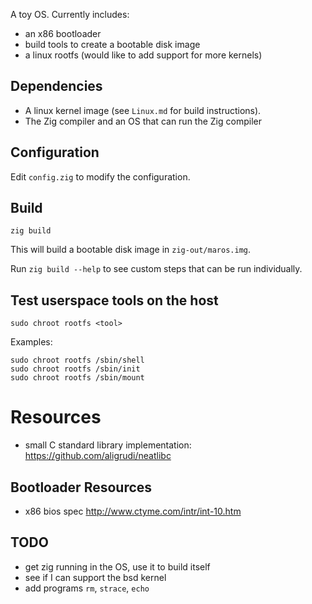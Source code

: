 A toy OS.  Currently includes:

* an x86 bootloader
* build tools to create a bootable disk image
* a linux rootfs (would like to add support for more kernels)


Dependencies
--------------------------------------------------------------------------------
* A linux kernel image (see `Linux.md` for build instructions).
* The Zig compiler and an OS that can run the Zig compiler

Configuration
--------------------------------------------------------------------------------
Edit `config.zig` to modify the configuration.

Build
--------------------------------------------------------------------------------
```
zig build
```

This will build a bootable disk image in `zig-out/maros.img`.

Run `zig build --help` to see custom steps that can be run individually.

Test userspace tools on the host
--------------------------------------------------------------------------------
```
sudo chroot rootfs <tool>
```
Examples:
```
sudo chroot rootfs /sbin/shell
sudo chroot rootfs /sbin/init
sudo chroot rootfs /sbin/mount
```

# Resources

* small C standard library implementation: https://github.com/aligrudi/neatlibc

Bootloader Resources
--------------------------------------------------------------------------------
* x86 bios spec http://www.ctyme.com/intr/int-10.htm

TODO
--------------------------------------------------------------------------------
* get zig running in the OS, use it to build itself
* see if I can support the bsd kernel
* add programs `rm`, `strace`, `echo`
